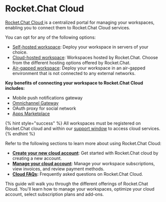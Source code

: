 # Rocket.Chat Cloud

[Rocket.Chat Cloud ](https://cloud.rocket.chat/)is a centralized portal for managing your workspaces, enabling you to connect them to Rocket.Chat Cloud services.

You can opt for any of the following options:

* [Self-hosted workspace](https://docs.rocket.chat/deploy/deploy-rocket.chat): Deploy your workspace in servers of your choice.
* [Cloud-hosted workspace](https://docs.rocket.chat/customer-center/cloud-services-center/rocket.chat-cloud-hosting-service-level-agreement-sla): Workspaces hosted by Rocket.Chat. Choose from the different hosting options offered by Rocket.Chat.
* [Air-gapped workspace](https://docs.rocket.chat/setup-and-configure/rocket.chat-air-gapped-deployment): Deploy your workspace in an air-gapped environment that is not connected to any external networks.

**Key benefits of connecting your workspace to Rocket.Chat Cloud includes:**

* Mobile push notifications gateway
* [Omnichannel Gateway](../omnichannel/)
* OAuth proxy for social network
* [Apps Marketplace](../../extend-rocket.chat-capabilities/rocket.chat-marketplace)

{% hint style="success" %}
All workspaces must be registered on Rocket.Chat cloud and within our [support window](../../customer-center/support-center/premium-support-plans/support-prerequisites-and-version-durability.md#support-window-duration) to access cloud services.
{% endhint %}

Refer to the following sections to learn more about using Rocket.Chat Cloud:

* [**Create your new cloud account**](create-your-new-cloud-account.md): Get started with Rocket.Chat cloud by creating a new account.
* [**Manage your cloud account**](manage-your-cloud-account/): Manage your workspace subscriptions, view invoices, and review payment methods.
* [**Cloud FAQs**](../../resources/frequently-asked-questions/cloud-faqs.md)**:** Frequently asked questions on Rocket.Chat Cloud.

This guide will walk you through the different offerings of Rocket.Chat Cloud. You'll learn how to manage your workspaces, optimize your cloud account, select subscription plans and add-ons.
